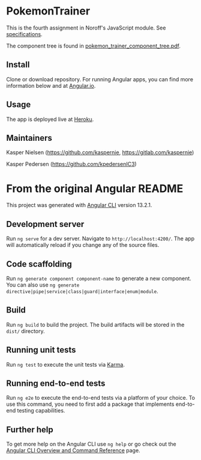 # PokemonTrainer

This is the fourth assignment in Noroff's JavaScript module. See [specifications](Angular_Pokemon_Trainer.pdf).

The component tree is found in [pokemon_trainer_component_tree.pdf](pokemon_trainer_component_tree.pdf).

## Install

Clone or download repository. For running Angular apps, you can find more information below and at [Angular.io](https://angular.io/docs).

## Usage

The app is deployed live at [Heroku](https://pokemon-trainer-0905.herokuapp.com/).

## Maintainers

Kasper Nielsen (https://github.com/kaspernie, https://gitlab.com/kaspernie)

Kasper Pedersen (https://github.com/kpedersenIC3)

# From the original Angular README

This project was generated with [Angular CLI](https://github.com/angular/angular-cli) version 13.2.1.

## Development server

Run `ng serve` for a dev server. Navigate to `http://localhost:4200/`. The app will automatically reload if you change any of the source files.

## Code scaffolding

Run `ng generate component component-name` to generate a new component. You can also use `ng generate directive|pipe|service|class|guard|interface|enum|module`.

## Build

Run `ng build` to build the project. The build artifacts will be stored in the `dist/` directory.

## Running unit tests

Run `ng test` to execute the unit tests via [Karma](https://karma-runner.github.io).

## Running end-to-end tests

Run `ng e2e` to execute the end-to-end tests via a platform of your choice. To use this command, you need to first add a package that implements end-to-end testing capabilities.

## Further help

To get more help on the Angular CLI use `ng help` or go check out the [Angular CLI Overview and Command Reference](https://angular.io/cli) page.
